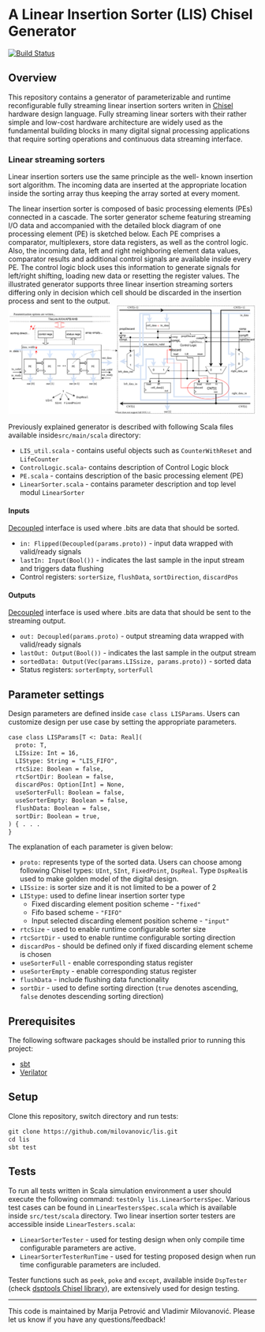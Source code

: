 A Linear Insertion Sorter (LIS) Chisel Generator
================================================

[![Build Status](https://travis-ci.org/milovanovic/lis.svg?branch=master)](https://travis-ci.org/milovanovic/lis)

## Overview

This repository contains a generator of parameterizable and runtime reconfigurable fully streaming linear insertion sorters writen in [Chisel ](http://www.chisel-lang.org) hardware design language. Fully streaming linear sorters with their rather simple and low-cost hardware architecture are widely used as the fundamental building blocks in many digital signal processing applications that require sorting operations and continuous data streaming interface.

[comment]: <> (To make a Chisel project and include LIS generator, an open source starter template Chipyard Framework can be used.)

### Linear streaming sorters

Linear insertion sorters use the same principle as the well- known insertion sort algorithm. The incoming data are inserted at the appropriate location inside the sorting array thus keeping the array sorted at every moment.

The linear insertion sorter is composed of basic processing elements (PEs) connected in a cascade. The sorter generator scheme featuring streaming I/O data and accompanied with the detailed block diagram of one processing element (PE) is sketched below. Each PE comprises a comparator, multiplexers, store data registers, as well as the control logic. Also, the incoming data, left and right neighboring element data values, comparator results and additional control signals are available inside every PE. The control logic block uses this information to generate signals for left/right shifting, loading new data or resetting the register values. The illustrated generator supports three linear insertion streaming sorters differing only in decision which cell should be discarded in the insertion process and sent to the output.
![Linear sorters generator scheme](./doc/images/PEChainblock.svg)

Previously explained generator is described with following Scala files available inside`src/main/scala` directory:

* `LIS_util.scala` - contains useful objects such as `CounterWithReset` and `LifeCounter`
* `ControlLogic.scala`- contains description of Control Logic block 
* `PE.scala` - contains description of the basic processing element (PE)
* `LinearSorter.scala` - contains parameter description and top level modul `LinearSorter`

#### Inputs

[Decoupled](http://github.com/freechipsproject/chisel3/wiki/Interfaces-Bulk-Connections) interface is used where .bits are data that should be sorted.

* `in: Flipped(Decoupled(params.proto))` - input data  wrapped with valid/ready signals
* `lastIn: Input(Bool())` - indicates the last sample in the input stream and triggers data flushing
* Control registers: `sorterSize`, `flushData`, `sortDirection`, `discardPos`

#### Outputs

[Decoupled](http://github.com/freechipsproject/chisel3/wiki/Interfaces-Bulk-Connections) interface is used where .bits are data that should be sent to the streaming output.
* `out: Decoupled(params.proto)` - output streaming data wrapped with valid/ready signals
* `lastOut: Output(Bool())` - indicates the last sample in the output stream
* `sortedData: Output(Vec(params.LISsize, params.proto))` - sorted data
* Status registers: `sorterEmpty`, `sorterFull`

## Parameter settings

Design parameters are defined inside `case class LISParams`. Users can customize design per use case by setting the appropriate parameters.

    case class LISParams[T <: Data: Real](
      proto: T,
      LISsize: Int = 16,
      LIStype: String = "LIS_FIFO",
      rtcSize: Boolean = false,
      rtcSortDir: Boolean = false,
      discardPos: Option[Int] = None,
      useSorterFull: Boolean = false,
      useSorterEmpty: Boolean = false,
      flushData: Boolean = false,
      sortDir: Boolean = true,
    ) { . . . 
    }

The explanation of each parameter is given below:
* `proto:` represents type of the sorted data. Users can choose among following Chisel types: `UInt`, `SInt`, `FixedPoint`, `DspReal`. Type `DspReal`is used to make golden model of the digital design.
* `LISsize:` is sorter size and it is not limited to be a power of 2
* `LIStype:` used to define linear insertion sorter type
  * Fixed discarding element position scheme - `"fixed"`
  * Fifo based scheme -  `"FIFO"`
  * Input selected discarding element position scheme - `"input"`
* `rtcSize` - used to enable runtime configurable sorter size
* `rtcSortDir` - used to enable runtime configurable sorting direction
* `discardPos` - should be defined only if fixed discarding element scheme is chosen
* `useSorterFull` - enable corresponding status register
* `useSorterEmpty` - enable corresponding status register
* `flushData` - include flushing data functionality
* `sortDir` - used to define sorting direction (`true` denotes ascending, `false` denotes descending sorting direction)

## Prerequisites

The following software packages should be installed prior to running this project:
* [sbt](http://www.scala-sbt.org)
* [Verilator](http://www.veripool.org/wiki/verilator)

## Setup

Clone this repository, switch directory and run tests:

```
git clone https://github.com/milovanovic/lis.git
cd lis
sbt test
```

## Tests

To run all tests written in Scala simulation environment a user should execute the following command: `testOnly lis.LinearSortersSpec`. Various test cases can be found in `LinearTestersSpec.scala` which is available inside `src/test/scala` directory. Two linear insertion sorter testers are accessible inside `LinearTesters.scala`:
* `LinearSorterTester` - used for testing design when only compile time configurable parameters are active.
* `LinearSorterTesterRunTime`  - used for testing proposed design when run time configurable parameters are included.

Tester functions such as `peek`, `poke` and `except`, available inside `DspTester` (check [dsptools Chisel library](http://github.com/ucb-bar/dsptools)), are extensively used for design testing.

----------

This code is maintained by Marija Petrović and Vladimir Milovanović. Please let us know if you have any questions/feedback!

